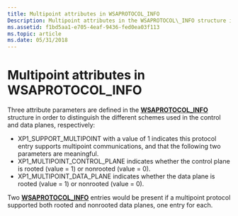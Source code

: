 ```yaml
---
title: Multipoint attributes in WSAPROTOCOL_INFO
Description: Multipoint attributes in the WSAPROTOCOL\_INFO structure include XP1\_SUPPORT\_MULTIPOINT, XP1\_MULTIPOINT\_CONTROL\_PLANE, and XP1\_MULTIPOINT\_DATA\_PLANE.
ms.assetid: f1bd5aa1-e705-4eaf-9436-fed0ea03f113
ms.topic: article
ms.date: 05/31/2018
---
```


# Multipoint attributes in WSAPROTOCOL_INFO

Three attribute parameters are defined in the [**WSAPROTOCOL\_INFO**](https://msdn.microsoft.com/library/ms741675(v=VS.85).aspx) structure in order to distinguish the different schemes used in the control and data planes, respectively:

-   XP1\_SUPPORT\_MULTIPOINT with a value of 1 indicates this protocol entry supports multipoint communications, and that the following two parameters are meaningful.
-   XP1\_MULTIPOINT\_CONTROL\_PLANE indicates whether the control plane is rooted (value = 1) or nonrooted (value = 0).
-   XP1\_MULTIPOINT\_DATA\_PLANE indicates whether the data plane is rooted (value = 1) or nonrooted (value = 0).

Two [**WSAPROTOCOL\_INFO**](https://msdn.microsoft.com/library/ms741675(v=VS.85).aspx) entries would be present if a multipoint protocol supported both rooted and nonrooted data planes, one entry for each.

 

 



